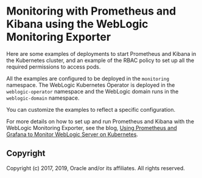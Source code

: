 Monitoring with Prometheus and Kibana using the WebLogic Monitoring Exporter
=====

Here are some examples of deployments to start Prometheus and Kibana in the Kubernetes cluster, and an example of the RBAC policy to set up all the required permissions to access pods.

All the examples are configured to be deployed in the `monitoring` namespace. The WebLogic Kubernetes Operator is deployed in the `weblogic-operator` namespace and the WebLogic domain runs in the `weblogic-domain` namespace.

You can customize the examples to reflect a specific configuration.

For more details on how to set up and run Prometheus and Kibana with the WebLogic Monitoring Exporter, see the blog, [Using Prometheus and Grafana to Monitor WebLogic Server on Kubernetes](https://blogs.oracle.com/weblogicserver/use-prometheus-and-grafana-to-monitor-weblogic-server-on-kubernetes).


## Copyright

 Copyright (c) 2017, 2019, Oracle and/or its affiliates. All rights reserved.
